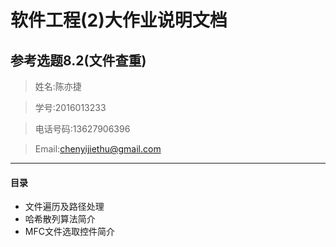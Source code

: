 软件工程(2)大作业说明文档
====

参考选题8.2(文件查重)
----

> 姓名:陈亦捷

> 学号:2016013233

> 电话号码:13627906396

> Email:chenyijiethu@gmail.com

------

#### 目录

* 文件遍历及路径处理
* 哈希散列算法简介
* MFC文件选取控件简介






